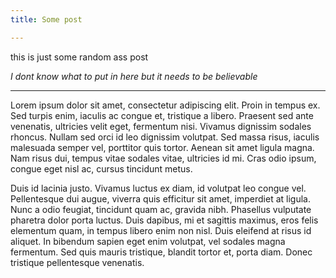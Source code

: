 ```yaml
---
title: Some post

---
```


this is just some random ass post

*I dont know what to put in here but it needs to be believable*

<hr>

Lorem ipsum dolor sit amet, consectetur adipiscing elit. Proin in tempus ex. Sed turpis enim, iaculis ac congue et, tristique a libero. Praesent sed ante venenatis, ultricies velit eget, fermentum nisi. Vivamus dignissim sodales rhoncus. Nullam sed orci id leo dignissim volutpat. Sed massa risus, iaculis malesuada semper vel, porttitor quis tortor. Aenean sit amet ligula magna. Nam risus dui, tempus vitae sodales vitae, ultricies id mi. Cras odio ipsum, congue eget nisl ac, cursus tincidunt metus.

Duis id lacinia justo. Vivamus luctus ex diam, id volutpat leo congue vel. Pellentesque dui augue, viverra quis efficitur sit amet, imperdiet at ligula. Nunc a odio feugiat, tincidunt quam ac, gravida nibh. Phasellus vulputate pharetra dolor porta luctus. Duis dapibus, mi et sagittis maximus, eros felis elementum quam, in tempus libero enim non nisl. Duis eleifend at risus id aliquet. In bibendum sapien eget enim volutpat, vel sodales magna fermentum. Sed quis mauris tristique, blandit tortor et, porta diam. Donec tristique pellentesque venenatis. 